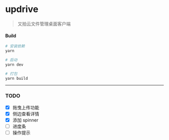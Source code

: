# updrive

> 又拍云文件管理桌面客户端

#### Build

``` bash
# 安装依赖
yarn

# 启动
yarn dev

# 打包
yarn build

```

---

### TODO
- [x] 拖曳上传功能
- [x] 侧边查看详情
- [x] 添加 spinner
- [ ] 进度条
- [ ] 操作提示
